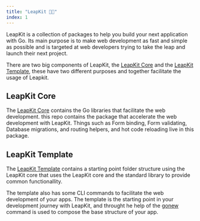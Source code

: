 ```yaml
---
title: "LeapKit 🚀🎒"
index: 1
---
```


LeapKit is a collection of packages to help you build your next application with Go. Its main purpose is to make web development as fast and simple as possible and is targeted at web developers trying to take the leap and launch their next project.

There are two big components of LeapKit, the [LeapKit Core](https://github.com/leapkit/core) and the [LeapKit Template](https://github.com/leapkit/template), these have two different purposes and together facilitate the usage of Leapkit.

## LeapKit Core

The [LeapKit Core](https://github.com/leapkit/core) contains the Go libraries that facilitate the web development. this repo contains the package that accelerate the web development with LeapKit. Things such as Form binding, Form validating, Database migrations, and routing helpers, and hot code reloading live in this package.

## LeapKit Template
The [LeapKit Template](https://github.com/leapkit/template) contains a starting point folder structure using the LeapKit core that uses the LeapKit core and the standard library to provide common functionallity.

The template also has some CLI commands to facilitate the web development of your apps. The template is the starting point in your development journey with LeapKit, and throught he help of the [gonew](https://github.com/golang/tools/tree/master/cmd/gonew) command is used to compose the base structure of your app.
